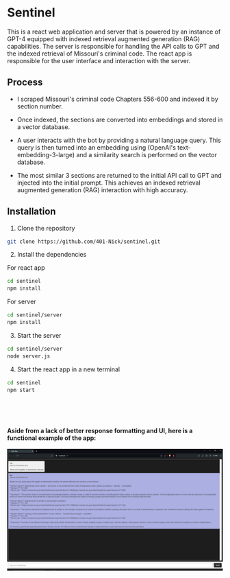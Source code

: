 # Sentinel

This is a react web application and server that is powered by an instance of GPT-4 equipped with indexed retrieval augmented generation (RAG) capabilities. The server is responsible for handling the API calls to GPT and the indexed retrieval of Missouri's criminal code. The react app is responsible for the user interface and interaction with the server.

## Process

- I scraped Missouri's criminal code Chapters 556-600 and indexed it by section number. 

- Once indexed, the sections are converted into embeddings and stored in a vector database. 

- A user interacts with the bot by providing a natural language query. This query is then turned into an embedding using (OpenAI's text-embedding-3-large) and a similarity search is performed on the vector database. 

- The most similar 3 sections are returned to the initial API call to GPT and injected into the initial prompt. This achieves an indexed retrieval augmented generation (RAG) interaction with high accuracy.

## Installation

1. Clone the repository

``` bash
git clone https://github.com/401-Nick/sentinel.git
```


2. Install the dependencies


For react app
``` bash
cd sentinel
npm install
```


For server
``` bash
cd sentinel/server
npm install
```

3. Start the server

``` bash
cd sentinel/server
node server.js
```

4. Start the react app in a new terminal

``` bash
cd sentinel
npm start
```
<br><br><br>

<b>Aside from a lack of better response formatting and UI, here is a functional example of the app:</b>
<br><br>
![alt text](image-1.png)
